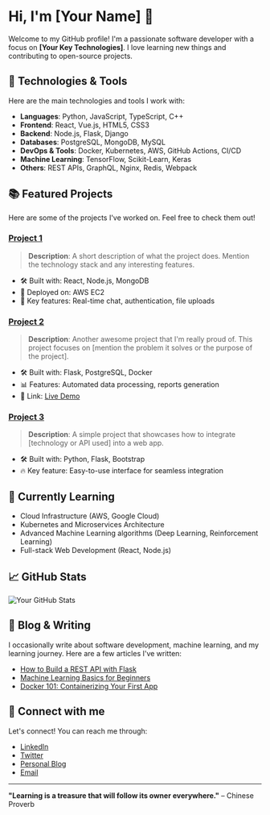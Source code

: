 # Hi, I'm [Your Name] 👋

Welcome to my GitHub profile! I'm a passionate software developer with a focus on **[Your Key Technologies]**. I love learning new things and contributing to open-source projects.

## 🔧 Technologies & Tools

Here are the main technologies and tools I work with:

- **Languages**: Python, JavaScript, TypeScript, C++
- **Frontend**: React, Vue.js, HTML5, CSS3
- **Backend**: Node.js, Flask, Django
- **Databases**: PostgreSQL, MongoDB, MySQL
- **DevOps & Tools**: Docker, Kubernetes, AWS, GitHub Actions, CI/CD
- **Machine Learning**: TensorFlow, Scikit-Learn, Keras
- **Others**: REST APIs, GraphQL, Nginx, Redis, Webpack

## 📚 Featured Projects

Here are some of the projects I've worked on. Feel free to check them out!

### [Project 1](https://github.com/your-profile/project1)

> **Description**: A short description of what the project does. Mention the technology stack and any interesting features.

- 🛠️ Built with: React, Node.js, MongoDB
- 🚀 Deployed on: AWS EC2
- 🎯 Key features: Real-time chat, authentication, file uploads

### [Project 2](https://github.com/your-profile/project2)

> **Description**: Another awesome project that I'm really proud of. This project focuses on [mention the problem it solves or the purpose of the project].

- 🛠️ Built with: Flask, PostgreSQL, Docker
- 📊 Features: Automated data processing, reports generation
- 🔗 Link: [Live Demo](https://your-live-demo-link.com)

### [Project 3](https://github.com/your-profile/project3)

> **Description**: A simple project that showcases how to integrate [technology or API used] into a web app. 

- 🛠️ Built with: Python, Flask, Bootstrap
- 🔥 Key feature: Easy-to-use interface for seamless integration

## 🌱 Currently Learning

- Cloud Infrastructure (AWS, Google Cloud)
- Kubernetes and Microservices Architecture
- Advanced Machine Learning algorithms (Deep Learning, Reinforcement Learning)
- Full-stack Web Development (React, Node.js)

## 📈 GitHub Stats

![Your GitHub Stats](https://github-readme-stats.vercel.app/api?username=your-username&show_icons=true&hide_title=true&count_private=true&hide=prs&theme=radical)

## 📝 Blog & Writing

I occasionally write about software development, machine learning, and my learning journey. Here are a few articles I've written:

- [How to Build a REST API with Flask](https://your-blog-link.com)
- [Machine Learning Basics for Beginners](https://your-blog-link.com)
- [Docker 101: Containerizing Your First App](https://your-blog-link.com)

## 🔗 Connect with me

Let's connect! You can reach me through:

- [LinkedIn](https://www.linkedin.com/in/your-profile)
- [Twitter](https://twitter.com/your-profile)
- [Personal Blog](https://your-blog-link.com)
- [Email](mailto:your-email@example.com)

---

**"Learning is a treasure that will follow its owner everywhere."** – Chinese Proverb
